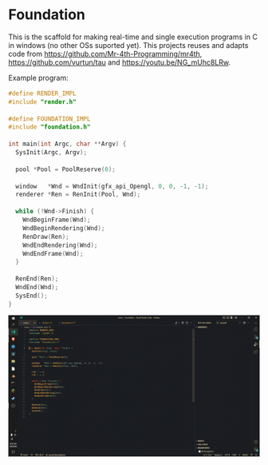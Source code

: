 # Foundation
This is the scaffold for making real-time and single execution programs in C in windows (no other OSs suported yet). This projects reuses and adapts code from https://github.com/Mr-4th-Programming/mr4th, https://github.com/vurtun/tau and https://youtu.be/NG_mUhc8LRw.

Example program:
```C
#define RENDER_IMPL
#include "render.h"

#define FOUNDATION_IMPL
#include "foundation.h"

int main(int Argc, char **Argv) {
  SysInit(Argc, Argv);

  pool *Pool = PoolReserve(0);

  window   *Wnd = WndInit(gfx_api_Opengl, 0, 0, -1, -1);
  renderer *Ren = RenInit(Pool, Wnd);

  while (!Wnd->Finish) {
    WndBeginFrame(Wnd);
    WndBeginRendering(Wnd);
    RenDraw(Ren);
    WndEndRendering(Wnd);
    WndEndFrame(Wnd);
  }

  RenEnd(Ren);
  WndEnd(Wnd);
  SysEnd();
}
```

![output.gif](media/output.gif)